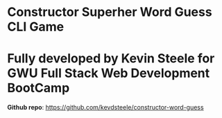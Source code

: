 # Constructor Superher Word Guess CLI Game

# Fully developed by Kevin Steele for GWU Full Stack Web Development BootCamp 

**Github repo**: https://github.com/kevdsteele/constructor-word-guess

